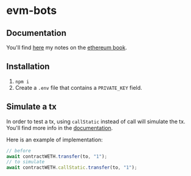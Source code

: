 # evm-bots

## Documentation

You'll find [here](ethereumBookNotes.md) my notes on the [ethereum book](https://github.com/ethereumbook/ethereumbook).

## Installation

1. `npm i`
2. Create a `.env` file that contains a `PRIVATE_KEY` field.

## Simulate a tx

In order to test a tx, using `callStatic` instead of call will simulate the tx. You'll find more info in the [documentation](https://docs.ethers.io/v5/api/contract/contract/#contract-callStatic).

Here is an example of implementation:
```js
// before
await contractWETH.transfer(to, "1");
// to simulate
await contractWETH.callStatic.transfer(to, "1");
```